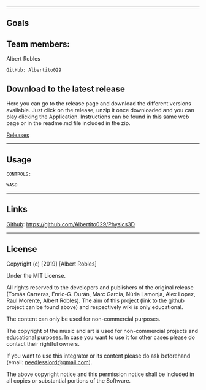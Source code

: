 ***



## Goals

## Team members:

  Albert Robles

	GitHub: Albertito029


## Download to the latest release


Here you can go to the release page and download the different versions available. Just click on the release, unzip it once downloaded and you can play clicking the Application.
Instructions can be found in this same web page or in the readme.md file included in the zip.


[Releases](https://github.com/Albertito029/Physics3D/releases)



***



## Usage


	CONTROLS:

	WASD 

***



## Links


[Github](https://github.com/Needlesslord/Physics2theory): https://github.com/Albertito029/Physics3D

***


## License


Copyright (c) [2019] [Albert Robles]

Under the MIT License.

All rights reserved to the developers and publishers of the original release (Tomás Carreras, Enric-G. Durán, Marc Garcia, Núria Lamonja, Alex Lopez, Raul Morente, Albert Robles). 
The aim of this project (link to the github project can be found above) and respectively wiki is only educational. 

The content can only be used for non-commercial purposes. 

The copyright of the music and art is used for non-commercial projects and educational purposes.
In case you want to use it for other cases please do contact their rightful owners.

If you want to use this integrator or its content please do ask beforehand (email: needlesslord@gmail.com).

The above copyright notice and this permission notice shall be included in all
copies or substantial portions of the Software.
